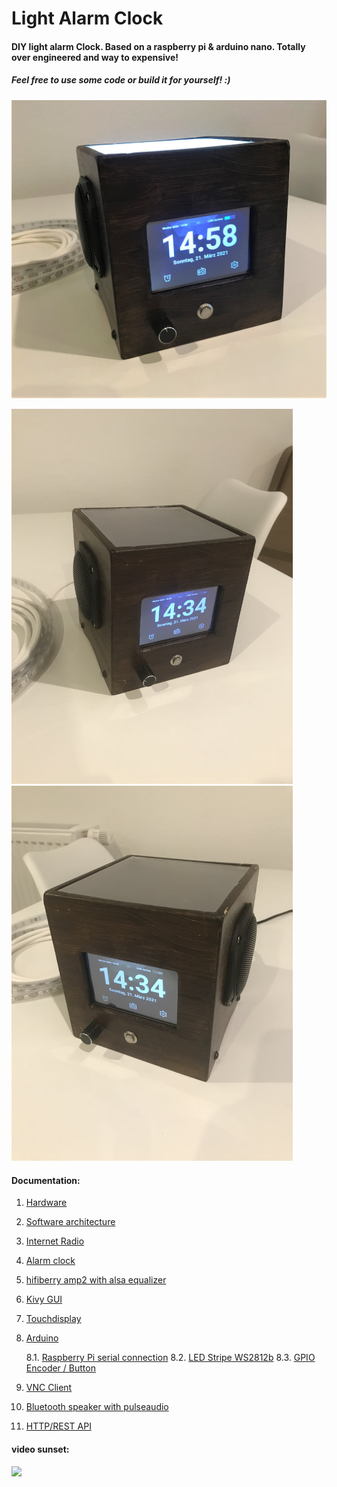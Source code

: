 # Light Alarm Clock



#### DIY light alarm Clock. Based on a raspberry pi & arduino nano. Totally over engineered and way to expensive! 

##### Feel free to use some code or build it for yourself! :)

<p float="center">
<img src="documentation/images/outside/main.JPG" width="1000" />
</p>
<p float="left">
  <img src="documentation/images/outside/left.JPG" width="450" />
  <img src="documentation/images/outside/right.JPG" width="450" />
</p>


#### Documentation:
 1. [Hardware](documentation/1_hardware.md)
 2. [Software architecture](documentation/2_softwareArchitecture.md)
 3. [Internet Radio](documentation/3_internetRadio)
 4. [Alarm clock](documentation/4_alarmClock)
 5. [hifiberry amp2 with alsa equalizer](documentation/5_soundcard.md) 
 6. [Kivy GUI](documentation/6_kivyGui.md)
 7. [Touchdisplay](documentation/7_touchdisplay)
 8. [Arduino](documentation/8_0_arduino)

	8.1. [Raspberry Pi serial connection](documentation/8_1_serialConnection)
	8.2. [LED Stripe WS2812b](documentation/8_2_ledStripe)
	8.3. [GPIO Encoder / Button](documentation/8_3_gpio)

 9. [VNC Client](documentation/vncClient)
 10. [Bluetooth speaker with pulseaudio](documentation/bluetoothSpeaker)
 11. [HTTP/REST API](documentation/11_restAPI)




#### video sunset:
<p float="center" > <img src="documentation/videos/sunrise.gif" width="300" /> </p>




